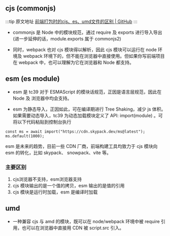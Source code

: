 ## cjs (commonjs)

  :::tip 原文地址
  [前端打包时的cjs、es、umd文件的区别 | GitHub](https://github.com/jynba/jynba.github.io/issues/11)
  :::
  * commonjs 是 Node 中的模块规范，通过 require 及 exports 进行导入导出 (进一步延伸的话，module.exports 属于 commonjs2)

* 同时，webpack 也对 cjs 模块得以解析，因此 cjs 模块可以运行在 node 环境及 webpack 环境下的，但不能在浏览器中直接使用。但如果你写前端项目在 webpack 中，也可以理解为它在浏览器和 Node 都支持。

## esm (es module)
* esm 是 tc39 对于 ESMAScript 的模块话规范，正因是语言层规范，因此在 Node 及 浏览器中均会支持。

* esm 为静态导入，正因如此，可在编译期进行 Tree Shaking，减少 js 体积。如果需要动态导入，tc39 为动态加载模块定义了 API: import(module) 。可将以下代码粘贴到控制台执行
```
const ms = await import("https://cdn.skypack.dev/ms@latest");
ms.default(1000);
```
esm 是未来的趋势，目前一些 CDN 厂商，前端构建工具均致力于 cjs 模块向 esm 的转化，比如 skypack、 snowpack、vite 等。

### 主要区别

1. cjs浏览器不支持，esm浏览器支持
2. cjs 模块输出的是一个值的拷贝，esm 输出的是值的引用
3. cjs 模块是运行时加载，esm 是编译时加载

## umd
* 一种兼容 cjs 与 amd 的模块，既可以在 node/webpack 环境中被 require 引用，也可以在浏览器中直接用 CDN 被 script.src 引入。

